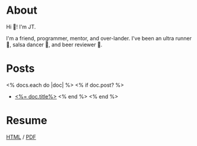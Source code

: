 # About

Hi :wave:! I'm JT.

I'm a friend, programmer, mentor, and over-lander.
I've been an ultra runner :running:, salsa dancer :dancer:, and beer reviewer :beer:.

# Posts

<% docs.each do |doc| %>
<% if doc.post? %>
* [<%= doc.title%>](<%= doc.path %>)
<% end %>
<% end %>

# Resume

[HTML](resume.html) / [PDF](resume.pdf)